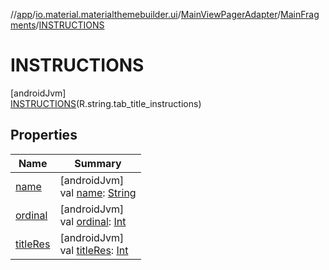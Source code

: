 //[app](../../../../../index.md)/[io.material.materialthemebuilder.ui](../../../index.md)/[MainViewPagerAdapter](../../index.md)/[MainFragments](../index.md)/[INSTRUCTIONS](index.md)

# INSTRUCTIONS

[androidJvm]\
[INSTRUCTIONS](index.md)(R.string.tab_title_instructions)

## Properties

| Name | Summary |
|---|---|
| [name](../../../../io.material.materialthemebuilder.ui.themesummary/-subsystem/-c-o-l-o-r/index.md#-372974862%2FProperties%2F-912451524) | [androidJvm]<br>val [name](../../../../io.material.materialthemebuilder.ui.themesummary/-subsystem/-c-o-l-o-r/index.md#-372974862%2FProperties%2F-912451524): [String](https://kotlinlang.org/api/latest/jvm/stdlib/kotlin/-string/index.html) |
| [ordinal](../../../../io.material.materialthemebuilder.ui.themesummary/-subsystem/-c-o-l-o-r/index.md#-739389684%2FProperties%2F-912451524) | [androidJvm]<br>val [ordinal](../../../../io.material.materialthemebuilder.ui.themesummary/-subsystem/-c-o-l-o-r/index.md#-739389684%2FProperties%2F-912451524): [Int](https://kotlinlang.org/api/latest/jvm/stdlib/kotlin/-int/index.html) |
| [titleRes](../title-res.md) | [androidJvm]<br>val [titleRes](../title-res.md): [Int](https://kotlinlang.org/api/latest/jvm/stdlib/kotlin/-int/index.html) |
